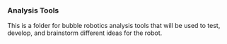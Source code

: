 ### Analysis Tools
This is a folder for bubble robotics analysis tools that will be used to test, develop, and brainstorm different ideas for the robot. 

